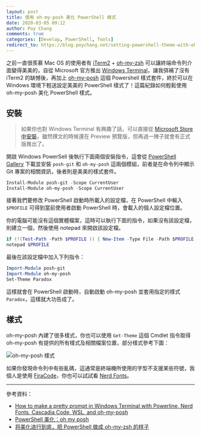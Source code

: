 ```yaml
---
layout: post
title: 使用 oh-my-posh 美化 PowerShell 樣式
date: 2020-03-05 09:12
author: Poy Chang
comments: true
categories: [Develop, PowerShell, Tools]
redirect_to: https://blog.poychang.net/setting-powershell-theme-with-oh-my-posh/
---
```


之前一直很羨慕 Mac OS 的使用者有 [iTerm2](https://iterm2.com/) + [oh-my-zsh](https://ohmyz.sh/) 可以讓終端命令列介面變得美美的，自從 Microsoft 官方推出 [Windows Terminal](https://github.com/microsoft/terminal)，讓我弭補了沒有 iTerm2 的缺憾後，再加上 [oh-my-posh](https://github.com/JanDeDobbeleer/oh-my-posh) 這個 Powershell 樣式套件，終於可以在 Windows 環境下輕送設定美美的 PowerShell 樣式了！這篇紀錄如何輕鬆使用 oh-my-posh 美化 PowerShell 樣式。

## 安裝

>如果你也對 Windows Terminal 有興趣了話，可以直接從 [Microsoft Store 中安裝](https://www.microsoft.com/zh-tw/p/windows-terminal-preview/9n0dx20hk701)，雖然撰文的時候還在 Preview 預覽版，但再過一陣子就會有正式版推出了。

開啟 Windows PowerSell 後執行下面兩個安裝指令，這會從 [PowerShell Gallery](https://www.powershellgallery.com/) 下載並安裝 `posh-git` 和 `oh-my-posh` 這兩個模組，前者是在命令列中顯示 Git 專案的相關資訊，後者則是美美的樣式套件。

```ps1
Install-Module posh-git -Scope CurrentUser
Install-Module oh-my-posh -Scope CurrentUser
```

接著我們要修改 PowerShell 啟動時所載入的設定檔，在 PowerShell 中輸入 `$PROFILE` 可得到當前使用者啟動 PowerShell 時，會載入的個人設定檔位置。

你的電腦可能沒有這個實體檔案，這時可以執行下面的指令，如果沒有該設定檔，則建立一個，然後使用 notepad 來開啟該設定檔。

```ps1
if (!(Test-Path -Path $PROFILE )) { New-Item -Type File -Path $PROFILE -Force }
notepad $PROFILE
```

最後在該設定檔中加入下列指令：

```ps1
Import-Module posh-git
Import-Module oh-my-posh
Set-Theme Paradox
```

這樣就會在 PowerShell 啟動時，自動啟動 oh-my-posh 並套用指定的樣式 `Paradox`，這樣就大功告成了。

## 樣式

oh-my-posh 內建了很多樣式，你也可以使用 `Get-Theme` 這個 Cmdlet 指令取得 oh-my-posh 有提供的所有樣式及相關檔案位置，部分樣式參考下圖：

![oh-my-posh 樣式](https://i.imgur.com/8U4FwZf.png)

如果你發現命令列中有些亂碼，這通常是終端機所使用的字型不支援某些符號，我個人是使用 [FiraCode](https://github.com/tonsky/FiraCode)，你也可以試試看 [Nerd Fonts](https://www.nerdfonts.com/)。

----------

參考資料：

* [How to make a pretty prompt in Windows Terminal with Powerline, Nerd Fonts, Cascadia Code, WSL, and oh-my-posh](https://www.hanselman.com/blog/HowToMakeAPrettyPromptInWindowsTerminalWithPowerlineNerdFontsCascadiaCodeWSLAndOhmyposh.aspx)
* [PowerShell 美化：oh my posh](https://ppundsh.github.io/posts/ad6e/)
* [将美化进行到底，把 PowerShell 做成 oh-my-zsh 的样子](https://blog.walterlv.com/post/beautify-powershell-like-zsh.html)

